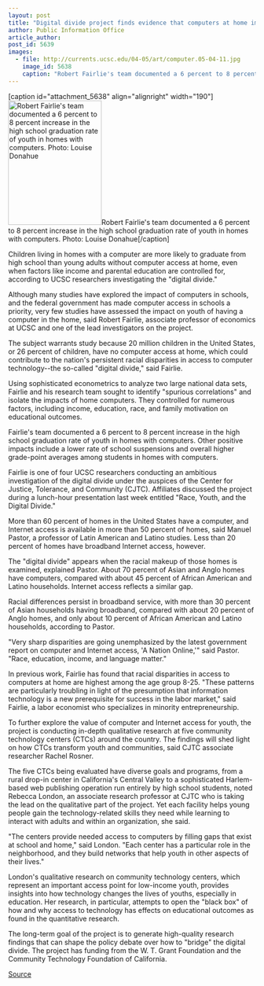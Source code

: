 ```yaml
---
layout: post
title: "Digital divide project finds evidence that computers at home improve high school graduation rates"
author: Public Information Office
article_author: 
post_id: 5639
images:
  - file: http://currents.ucsc.edu/04-05/art/computer.05-04-11.jpg
    image_id: 5638
    caption: "Robert Fairlie's team documented a 6 percent to 8 percent increase in the high school graduation rate of youth in homes with computers. Photo: Louise Donahue"
---
```


[caption id="attachment_5638" align="alignright" width="190"]<a href="http://dev-ucsc-news.pantheonsite.io/wp-content/uploads/2005/04/computer.05-04-11.jpg"><img class="size-full wp-image-5638" src="http://dev-ucsc-news.pantheonsite.io/wp-content/uploads/2005/04/computer.05-04-11.jpg" alt="Robert Fairlie's team documented a 6 percent to 8 percent increase in the high school graduation rate of youth in homes with computers. Photo: Louise Donahue" width="190" height="253" /></a>Robert Fairlie's team documented a 6 percent to 8 percent increase in the high school graduation rate of youth in homes with computers. Photo: Louise Donahue[/caption]
<a name="content" id="content"></a>
<p>
  Children living in homes with a computer are more likely to graduate from high school than young adults without computer access at home, even when factors like income and parental education are controlled for, according to UCSC researchers investigating the "digital divide."
</p>
<p>
  Although many studies have explored the impact of computers in schools, and the federal government has made computer access in schools a priority, very few studies have assessed the impact on youth of having a computer in the home, said Robert Fairlie, associate professor of economics at UCSC and one of the lead investigators on the project.
</p>
<p>
  The subject warrants study because 20 million children in the United States, or 26 percent of children, have no computer access at home, which could contribute to the nation's persistent racial disparities in access to computer technology--the so-called "digital divide," said Fairlie.
</p>
<p>
  Using sophisticated econometrics to analyze two large national data sets, Fairlie and his research team sought to identify "spurious correlations" and isolate the impacts of home computers. They controlled for numerous factors, including income, education, race, and family motivation on educational outcomes.
</p>
<p>
  Fairlie's team documented a 6 percent to 8 percent increase in the high school graduation rate of youth in homes with computers. Other positive impacts include a lower rate of school suspensions and overall higher grade-point averages among students in homes with computers.
</p>
<p>
  Fairlie is one of four UCSC researchers conducting an ambitious investigation of the digital divide under the auspices of the Center for Justice, Tolerance, and Community (CJTC). Affiliates discussed the project during a lunch-hour presentation last week entitled "Race, Youth, and the Digital Divide."
</p>
<p>
  More than 60 percent of homes in the United States have a computer, and Internet access is available in more than 50 percent of homes, said Manuel Pastor, a professor of Latin American and Latino studies. Less than 20 percent of homes have broadband Internet access, however.
</p>
<p>
  The "digital divide" appears when the racial makeup of those homes is examined, explained Pastor. About 70 percent of Asian and Anglo homes have computers, compared with about 45 percent of African American and Latino households. Internet access reflects a similar gap.
</p>
<p>
  Racial differences persist in broadband service, with more than 30 percent of Asian households having broadband, compared with about 20 percent of Anglo homes, and only about 10 percent of African American and Latino households, according to Pastor.
</p>
<p>
  "Very sharp disparities are going unemphasized by the latest government report on computer and Internet access, 'A Nation Online,'" said Pastor. "Race, education, income, and language matter."
</p>
<p>
  In previous work, Fairlie has found that racial disparities in access to computers at home are highest among the age group 8-25. "These patterns are particularly troubling in light of the presumption that information technology is a new prerequisite for success in the labor market," said Fairlie, a labor economist who specializes in minority entrepreneurship.
</p>
<p>
  To further explore the value of computer and Internet access for youth, the project is conducting in-depth qualitative research at five community technology centers (CTCs) around the country. The findings will shed light on how CTCs transform youth and communities, said CJTC associate researcher Rachel Rosner.
</p>
<p>
  The five CTCs being evaluated have diverse goals and programs, from a rural drop-in center in California's Central Valley to a sophisticated Harlem-based web publishing operation run entirely by high school students, noted Rebecca London, an associate research professor at CJTC who is taking the lead on the qualitative part of the project. Yet each facility helps young people gain the technology-related skills they need while learning to interact with adults and within an organization, she said.
</p>
<p>
  "The centers provide needed access to computers by filling gaps that exist at school and home," said London. "Each center has a particular role in the neighborhood, and they build networks that help youth in other aspects of their lives."
</p>
<p>
  London's qualitative research on community technology centers, which represent an important access point for low-income youth, provides insights into how technology changes the lives of youths, especially in education. Her research, in particular, attempts to open the "black box" of how and why access to technology has effects on educational outcomes as found in the quantitative research.
</p>
<p>
  The long-term goal of the project is to generate high-quality research findings that can shape the policy debate over how to "bridge" the digital divide. The project has funding from the W. T. Grant Foundation and the Community Technology Foundation of California.<br>
</p>
<p><a href="http://www1.ucsc.edu/currents/04-05/04-11/divide.asp" title="Permalink to divide">Source</a></p>
